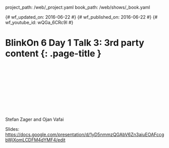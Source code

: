 project_path: /web/_project.yaml book_path: /web/shows/_book.yaml

{# wf_updated_on: 2016-06-22 #} {# wf_published_on: 2016-06-22 #} {# wf_youtube_id: wQGa_6CRc9I #}

# BlinkOn 6 Day 1 Talk 3: 3rd party content {: .page-title }

<div class="video-wrapper">
  <iframe class="devsite-embedded-youtube-video" data-video-id="wQGa_6CRc9I"
          data-autohide="1" data-showinfo="0" frameborder="0" allowfullscreen>
  </iframe>
</div>

Stefan Zager and Ojan Vafai

Slides: https://docs.google.com/presentation/d/1yD5nmmzQGAbV6Zn3aiuEOAFccgbWjXomLCDFM4dYMF4/edit